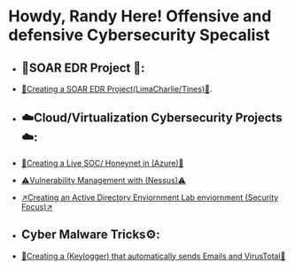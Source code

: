 <h1>Howdy, Randy Here! Offensive and defensive Cybersecurity Specalist <br/></a></h1>



- <h2> 👾SOAR EDR Project 👾:</h2>

- [🐧Creating a SOAR EDR Project(LimaCharlie/Tines)🐧](https://github.com/RandyGeorgeRKG/SOAR-EDR).
  
- <h2> ☁️Cloud/Virtualization Cybersecurity Projects☁️:</h2>
 
- [🍯Creating a Live SOC/ Honeynet in (Azure)🦡](https://github.com/RandyGeorgeRKG/-Blue-Cloud-Soc)


  
- [⚠️Vulnerability Management with (Nessus)⚠️](https://github.com/RandyGeorgeRKG/Vulnerability-Management-)

- [↗️Creating an Active Directory Enviornment Lab enviornment (Security Focus)↗️](https://github.com/RandyGeorgeRKG/Active-Directory-Security/blob/main/README.md)



- <h2> Cyber Malware Tricks⚙️:</h2>
- [🔑Creating a (Keylogger) that automatically sends Emails and VirusTotal🔐](https://github.com/RandyGeorgeRKG/KeyloggerProject/blob/main/README.md)






